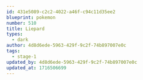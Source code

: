 ```yaml
---
id: 431e5089-c2c2-4022-a46f-c94c11d35ee2
blueprint: pokemon
number: 510
title: Liepard
types:
  - dark
author: 4d8d6ede-5963-429f-9c2f-74b897007e0c
tags:
  - stage-1
updated_by: 4d8d6ede-5963-429f-9c2f-74b897007e0c
updated_at: 1716506699
---
```

